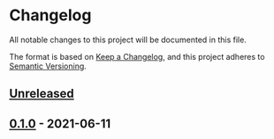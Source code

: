 # Changelog

All notable changes to this project will be documented in this file.

The format is based on [Keep a Changelog](https://keepachangelog.com/en/1.0.0/),
and this project adheres to [Semantic Versioning](https://semver.org/spec/v2.0.0.html).

## [Unreleased]

## [0.1.0] - 2021-06-11


[Unreleased]: https://github.com/giantswarm/argo-workflows/compare/v0.1.0...HEAD
[0.1.0]: https://github.com/giantswarm/argo-workflows/compare/v0.0.0...v0.1.0
